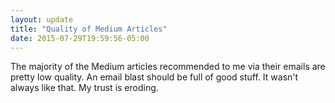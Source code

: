 ```yaml
---
layout: update
title: "Quality of Medium Articles"
date: 2015-07-29T19:59:56-05:00
---
```


The majority of the Medium articles recommended to me via their emails are pretty low quality. An email blast should be full of good stuff. It wasn't always like that. My trust is eroding. 